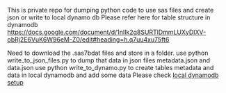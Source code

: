 This is private repo for dumping python code to use sas files and create json or write to local dynamo db
Please refer here for table structure in dynamodb
https://docs.google.com/document/d/1nlIk2q8SURTlDmmLUXyDIXV-obRj2E6VuK6W96eM-Z0/edit#heading=h.q7uu4xu75ft6

Need to download the .sas7bdat files and store in a folder.
use python write_to_json_files.py to dump that data in json files metadata.json and data.json
use python write_to_dynamo.py to create tables metadata and data in local dynamodb and add some data
Please check [local dynamodb setup](http://docs.aws.amazon.com/amazondynamodb/latest/developerguide/DynamoDBLocal.html)
